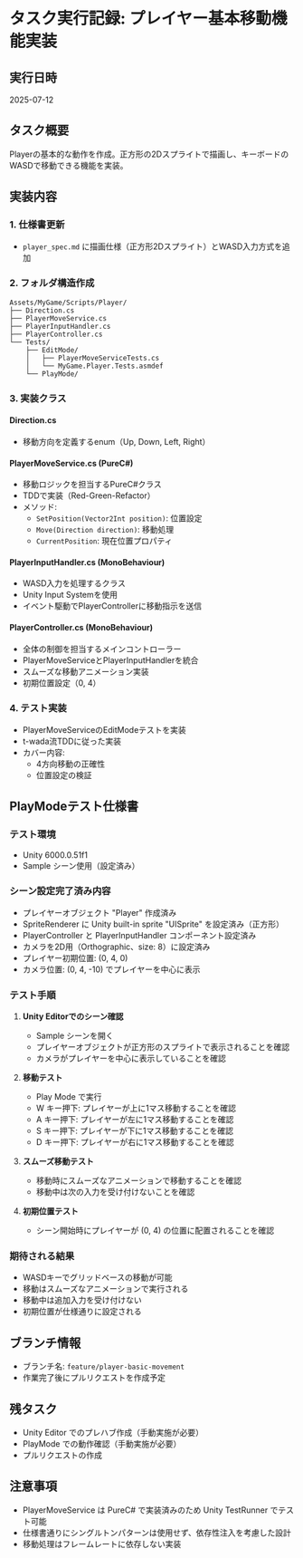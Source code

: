 # タスク実行記録: プレイヤー基本移動機能実装

## 実行日時
2025-07-12

## タスク概要
Playerの基本的な動作を作成。正方形の2Dスプライトで描画し、キーボードのWASDで移動できる機能を実装。

## 実装内容

### 1. 仕様書更新
- `player_spec.md` に描画仕様（正方形2Dスプライト）とWASD入力方式を追加

### 2. フォルダ構造作成
```
Assets/MyGame/Scripts/Player/
├── Direction.cs
├── PlayerMoveService.cs
├── PlayerInputHandler.cs
├── PlayerController.cs
└── Tests/
    ├── EditMode/
    │   ├── PlayerMoveServiceTests.cs
    │   └── MyGame.Player.Tests.asmdef
    └── PlayMode/
```

### 3. 実装クラス

#### Direction.cs
- 移動方向を定義するenum（Up, Down, Left, Right）

#### PlayerMoveService.cs (PureC#)
- 移動ロジックを担当するPureC#クラス
- TDDで実装（Red-Green-Refactor）
- メソッド:
  - `SetPosition(Vector2Int position)`: 位置設定
  - `Move(Direction direction)`: 移動処理
  - `CurrentPosition`: 現在位置プロパティ

#### PlayerInputHandler.cs (MonoBehaviour)
- WASD入力を処理するクラス
- Unity Input Systemを使用
- イベント駆動でPlayerControllerに移動指示を送信

#### PlayerController.cs (MonoBehaviour)
- 全体の制御を担当するメインコントローラー
- PlayerMoveServiceとPlayerInputHandlerを統合
- スムーズな移動アニメーション実装
- 初期位置設定（0, 4）

### 4. テスト実装
- PlayerMoveServiceのEditModeテストを実装
- t-wada流TDDに従った実装
- カバー内容:
  - 4方向移動の正確性
  - 位置設定の検証

## PlayModeテスト仕様書

### テスト環境
- Unity 6000.0.51f1
- Sample シーン使用（設定済み）

### シーン設定完了済み内容
- プレイヤーオブジェクト "Player" 作成済み
- SpriteRenderer に Unity built-in sprite "UISprite" を設定済み（正方形）
- PlayerController と PlayerInputHandler コンポーネント設定済み
- カメラを2D用（Orthographic、size: 8）に設定済み
- プレイヤー初期位置: (0, 4, 0)
- カメラ位置: (0, 4, -10) でプレイヤーを中心に表示

### テスト手順

1. **Unity Editorでのシーン確認**
   - Sample シーンを開く
   - プレイヤーオブジェクトが正方形のスプライトで表示されることを確認
   - カメラがプレイヤーを中心に表示していることを確認

2. **移動テスト**
   - Play Mode で実行
   - W キー押下: プレイヤーが上に1マス移動することを確認
   - A キー押下: プレイヤーが左に1マス移動することを確認  
   - S キー押下: プレイヤーが下に1マス移動することを確認
   - D キー押下: プレイヤーが右に1マス移動することを確認

3. **スムーズ移動テスト**
   - 移動時にスムーズなアニメーションで移動することを確認
   - 移動中は次の入力を受け付けないことを確認

4. **初期位置テスト**
   - シーン開始時にプレイヤーが (0, 4) の位置に配置されることを確認

### 期待される結果
- WASDキーでグリッドベースの移動が可能
- 移動はスムーズなアニメーションで実行される
- 移動中は追加入力を受け付けない
- 初期位置が仕様通りに設定される

## ブランチ情報
- ブランチ名: `feature/player-basic-movement`
- 作業完了後にプルリクエストを作成予定

## 残タスク
- Unity Editor でのプレハブ作成（手動実施が必要）
- PlayMode での動作確認（手動実施が必要）
- プルリクエストの作成

## 注意事項
- PlayerMoveService は PureC# で実装済みのため Unity TestRunner でテスト可能
- 仕様書通りにシングルトンパターンは使用せず、依存性注入を考慮した設計
- 移動処理はフレームレートに依存しない実装